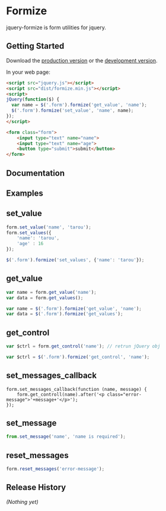 # Formize

jquery-formize is form utilities for jquery.

## Getting Started
Download the [production version][min] or the [development version][max].

[min]: https://raw.github.com/rymizuki/jquery-formize/master/dist/formize.min.js
[max]: https://raw.github.com/rymizuki/jquery-formize/master/dist/formize.js

In your web page:

```html
<script src="jquery.js"></script>
<script src="dist/formize.min.js"></script>
<script>
jQuery(function($) {
  var name = $('.form').formize('get_value', 'name');
  $('.form').formize('set_value', 'name', name);
});
</script>

<form class="form">
    <input type="text" name="name">
    <input type="text" name="age">
    <button type="submit">submit</button>
</form>
```

## Documentation

## Examples

## set_value

```javascript
form.set_value('name', 'tarou');
form.set_values({
    'name': 'tarou',
    'age' : 16
});

$('.form').formize('set_values', {'name': 'tarou'});
```

## get_value

```javascript
var name = form.get_value('name');
var data = form.get_values();

var name = $('.form').formize('get_value', 'name');
var data = $('.form').formize('get_values');
```

## get_control

```javascript
var $ctrl = form.get_control('name'); // retrun jQuery obj

var $ctrl = $('.form').formize('get_control', 'name');
```

## set_messages_callback

```javscript
form.set_messages_callback(function (name, message) {
    form.get_controll(name).after('<p class="error-message">'+message+'</p>');
});
```

## set_message
```javascript
from.set_message('name', 'name is required');
```

## reset_messages

```javascript
form.reset_messages('error-message');
```

## Release History
_(Nothing yet)_
